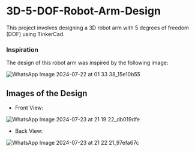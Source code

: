 # 3D-5-DOF-Robot-Arm-Design
This project involves designing a 3D robot arm with 5 degrees of freedom (DOF) using TinkerCad. 

### Inspiration

The design of this robot arm was inspired by the following image:

![WhatsApp Image 2024-07-22 at 01 33 38_15e10b55](https://github.com/user-attachments/assets/acc2f26e-7b70-43d5-893a-37d297f337c1)

## Images of the Design

- Front View:

![WhatsApp Image 2024-07-23 at 21 19 22_db019dfe](https://github.com/user-attachments/assets/93eeaaa3-ebab-47bc-8294-80dc72dfdf43)

- Back View:

![WhatsApp Image 2024-07-23 at 21 22 21_97efa67c](https://github.com/user-attachments/assets/4b63ea9d-55fb-4bb0-9771-67bc35f31689)
